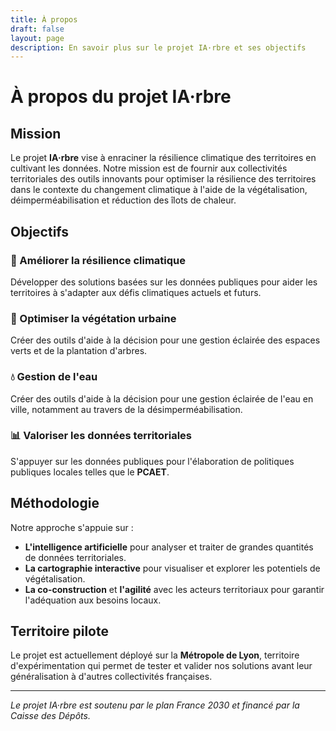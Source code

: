 ```yaml
---
title: À propos
draft: false
layout: page
description: En savoir plus sur le projet IA·rbre et ses objectifs
---
```


# À propos du projet IA·rbre

## Mission

Le projet **IA·rbre** vise à enraciner la résilience climatique des territoires en cultivant les données. Notre mission est de fournir aux collectivités territoriales des outils innovants pour optimiser la résilience des territoires dans le contexte du changement climatique à l'aide de la végétalisation, déimperméabilisation et réduction des îlots de chaleur.

## Objectifs

### 🌱 Améliorer la résilience climatique
Développer des solutions basées sur les données publiques pour aider les territoires à s'adapter aux défis climatiques actuels et futurs.

### 🌳 Optimiser la végétation urbaine
Créer des outils d'aide à la décision pour une gestion éclairée des espaces verts et de la plantation d'arbres.

### 💧 Gestion de l'eau
Créer des outils d'aide à la décision pour une gestion éclairée de l'eau en ville, notamment au travers de la désimperméabilisation.

### 📊 Valoriser les données territoriales
S'appuyer sur les données publiques pour l'élaboration de politiques publiques locales telles que le **PCAET**.


## Méthodologie

Notre approche s'appuie sur :

- **L'intelligence artificielle** pour analyser et traiter de grandes quantités de données territoriales.
- **La cartographie interactive** pour visualiser et explorer les potentiels de végétalisation.
- **La co-construction** et **l'agilité** avec les acteurs territoriaux pour garantir l'adéquation aux besoins locaux.

## Territoire pilote

Le projet est actuellement déployé sur la **Métropole de Lyon**, territoire d'expérimentation qui permet de tester et valider nos solutions avant leur généralisation à d'autres collectivités françaises.

---

*Le projet IA·rbre est soutenu par le plan France 2030 et financé par la Caisse des Dépôts.*
